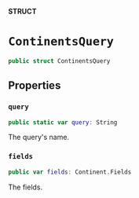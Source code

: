 **STRUCT**

# `ContinentsQuery`

```swift
public struct ContinentsQuery
```

## Properties
### `query`

```swift
public static var query: String
```

The query's name.

### `fields`

```swift
public var fields: Continent.Fields
```

The fields.
